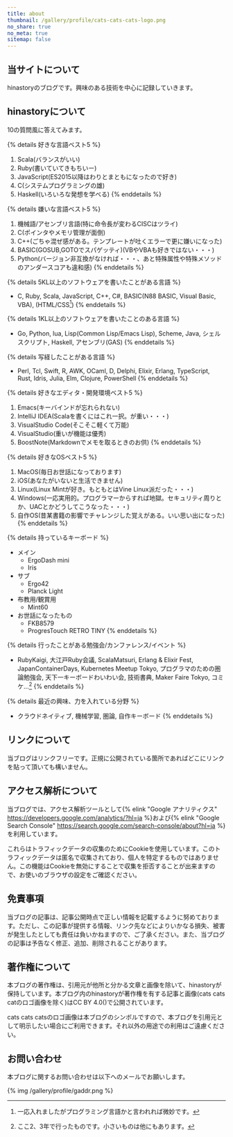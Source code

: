 ```yaml
---
title: about
thumbnail: /gallery/profile/cats-cats-cats-logo.png
no_share: true
no_meta: true
sitemap: false
---
```


## 当サイトについて

hinastoryのブログです。興味のある技術を中心に記録していきます。

<!-- toc -->

## hinastoryについて

10の質問風に答えてみます。

{% details 好きな言語ベスト5 %}
1. Scala(バランスがいい)
2. Ruby(書いていてきもちいー)
3. JavaScript(ES2015以降はわりとまともになったので好き)
4. C(システムプログラミングの雄)
5. Haskell(いろいろな発想を学べる)
{% enddetails %}

{% details 嫌いな言語ベスト5 %}
1. 機械語/アセンブリ言語(特に命令長が変わるCISCはツライ)
2. C(ポインタやメモリ管理が面倒)
3. C++(ごちゃ混ぜ感がある。テンプレートが吐くエラーで更に嫌いになった)
4. BASIC(GOSUB,GOTOでスパゲッティ)(VBやVBAも好きではない・・・)
5. Python(バージョン非互換がなければ・・・、あと特殊属性や特殊メソッドのアンダースコアも違和感)
{% enddetails %}

{% details 5KL以上のソフトウェアを書いたことがある言語 %}
- C, Ruby, Scala, JavaScript, C++, C#, BASIC(N88 BASIC, Visual Basic, VBA), (HTML/CSS[^1])
{% enddetails %}

{% details 1KL以上のソフトウェアを書いたことのある言語 %}
- Go, Python, lua, Lisp(Common Lisp/Emacs Lisp), Scheme, Java, シェルスクリプト, Haskell, アセンブリ(GAS)
{% enddetails %}

{% details 写経したことがある言語 %}
- Perl, Tcl, Swift, R, AWK, OCaml, D, Delphi, Elixir, Erlang, TypeScript, Rust, Idris, Julia, Elm, Clojure, PowerShell
{% enddetails %}

{% details  好きなエディタ・開発環境ベスト5 %}
1. Emacs(キーバインドが忘れられない)
2. IntelliJ IDEA(Scalaを書くにはこれ一択。が重い・・・)
3. VisualStudio Code(そこそこ軽くて万能)
4. VisualStudio(重いが機能は優秀)
5. BoostNote(Markdownでメモを取るときのお供)
{% enddetails %}

{% details 好きなOSベスト5 %}
1. MacOS(毎日お世話になっております)
2. iOS(あなたがいないと生活できません)
3. Linux(Linux Mintが好き。もともとはVine Linux派だった・・・)
4. Windows(一応実用的。プログラマーからすれば地獄。セキュリティ周りとか、UACとかどうしてこうなった・・・)
5. 自作OS(昔某書籍の影響でチャレンジした覚えがある。いい思い出になった)
{% enddetails %}

{% details 持っているキーボード %}
- メイン
  - ErgoDash mini
  - Iris
- サブ
  - Ergo42
  - Planck Light
- 布教用/観賞用
  - Mint60
- お世話になったもの
  - FKB8579
  - ProgresTouch RETRO TINY
{% enddetails %}

{% details 行ったことがある勉強会/カンファレンス/イベント %}
- RubyKaigi, 大江戸Ruby会議, ScalaMatsuri, Erlang & Elixir Fest, JapanContainerDays, Kubernetes Meetup Tokyo, プログラマのための圏論勉強会, 天下一キーボードわいわい会, 技術書典, Maker Faire Tokyo, コミケ...[^2]
{% enddetails %}

{% details 最近の興味、力を入れている分野 %}
- クラウドネイティブ, 機械学習, 圏論, 自作キーボード
{% enddetails %}

[^1]: 一応入れましたがプログラミング言語かと言われれば微妙です。
[^2]: ここ2、3年で行ったものです。小さいものは他にもあります。

## リンクについて

当ブログはリンクフリーです。正規に公開されている箇所であればどこにリンクを貼って頂いても構いません。

## アクセス解析について

当ブログでは、アクセス解析ツールとして{% elink "Google アナリティクス" https://developers.google.com/analytics/?hl=ja %}および{% elink "Google Search Console" https://search.google.com/search-console/about?hl=ja %}を利用しています。

これらはトラフィックデータの収集のためにCookieを使用しています。このトラフィックデータは匿名で収集されており、個人を特定するものではありません。この機能はCookieを無効にすることで収集を拒否することが出来ますので、お使いのブラウザの設定をご確認ください。

## 免責事項

当ブログの記事は、記事公開時点で正しい情報を記載するように努めております。ただし、この記事が提供する情報、リンク先などによりいかなる損失、被害が発生したとしても責任は負いかねますので、ご了承ください。また、当ブログの記事は予告なく修正、追加、削除されることがあります。

## 著作権について

本ブログの著作権は、引用元が他所と分かる文章と画像を除いて、hinastoryが保持しています。本ブログ内のhinastoryが著作権を有する記事と画像(cats cats catのロゴ画像を除く)はCC BY 4.0(<a class="button is-white about" target="_blank" title="Creative Commons" href="https://creativecommons.org/"><i class="fab fa-creative-commons"></i></a><a class="button is-white about" target="_blank" title="Attribution 4.0 International" href="https://creativecommons.org/licenses/by/4.0/"><i class="fab fa-creative-commons-by"></i></a>)で公開されています。

cats cats catsのロゴ画像は本ブログのシンボルですので、本ブログを引用元として明示したい場合にご利用できます。それ以外の用途での利用はご遠慮ください。

## お問い合わせ

本ブログに関するお問い合わせは以下へのメールでお願いします。

{% img /gallery/profile/gaddr.png %}